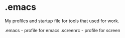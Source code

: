# .emacs
My profiles and startup file for tools that used for work.

.emacs - profile for emacs
.screenrc - profile for screen
